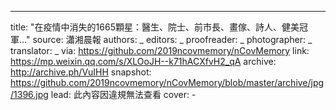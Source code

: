 -------------
title: "在疫情中消失的1665顆星：醫生、院士、前市長、畫傢、詩人、健美冠軍…"
source: 瀟湘晨報
authors: _
editors: _
proofreader: _
photographer: _
translator: _
via: https://github.com/2019ncovmemory/nCovMemory
link: https://mp.weixin.qq.com/s/XLOoJH--k71hACXfvH2_qA
archive: http://archive.ph/VuIHH
snapshot: https://github.com/2019ncovmemory/nCovMemory/blob/master/archive/jpg/1396.jpg
lead: 此內容因違規無法查看
cover: -
